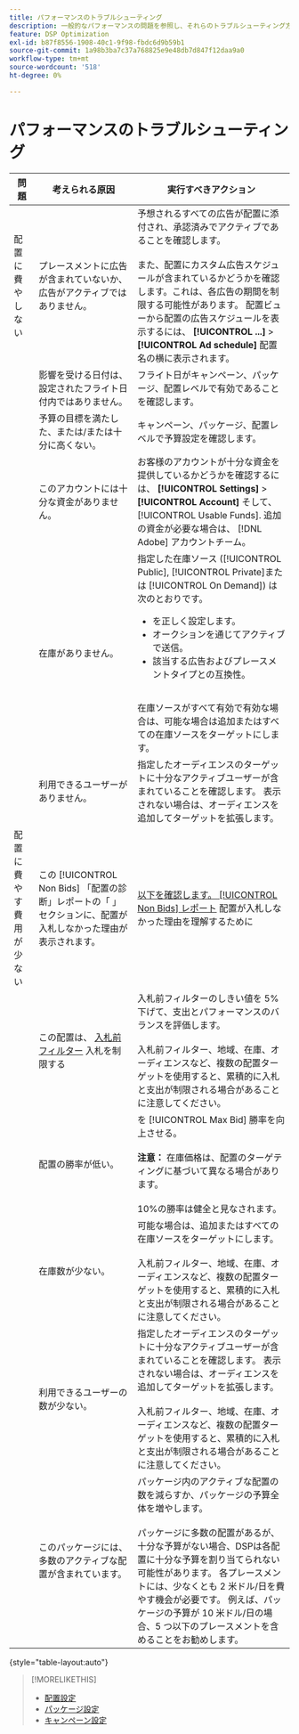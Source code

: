 ```yaml
---
title: パフォーマンスのトラブルシューティング
description: 一般的なパフォーマンスの問題を参照し、それらのトラブルシューティング方法を確認します。
feature: DSP Optimization
exl-id: b87f8556-1908-40c1-9f98-fbdc6d9b59b1
source-git-commit: 1a98b3ba7c37a768825e9e48db7d847f12daa9a0
workflow-type: tm+mt
source-wordcount: '518'
ht-degree: 0%

---
```


# パフォーマンスのトラブルシューティング

| 問題 | 考えられる原因 | 実行すべきアクション |
| --- | --- | --- |
| 配置に費やしない | プレースメントに広告が含まれていないか、広告がアクティブではありません。 | 予想されるすべての広告が配置に添付され、承認済みでアクティブであることを確認します。<br><br>また、配置にカスタム広告スケジュールが含まれているかどうかを確認します。これは、各広告の期間を制限する可能性があります。 配置ビューから配置の広告スケジュールを表示するには、  **[!UICONTROL ...]** > **[!UICONTROL Ad schedule]** 配置名の横に表示されます。 |
|  | 影響を受ける日付は、設定されたフライト日付内ではありません。 | フライト日がキャンペーン、パッケージ、配置レベルで有効であることを確認しま&#x200B;す。 |
|  | 予算の目標を満たした、または/または十分に高くない。 | キャンペーン、パッケージ、配置レベルで予算設定を確認します。 |
|  | このアカウントには十分な資金がありません。 | お客様のアカウントが十分な資金を提供しているかどうかを確認するには、 **[!UICONTROL Settings]** > **[!UICONTROL Account]** そして、 [!UICONTROL Usable Funds]. 追加の資金が必要な場合は、 [!DNL Adobe] アカウントチーム。 |
|  | 在庫がありません。 | 指定した在庫ソース ([!UICONTROL Public], [!UICONTROL Private]または [!UICONTROL On Demand]) は次のとおりです。<ul><li>を正しく設定します。</li><li>オークションを通じてアクティブで送信。</li><li>該当する広告およびプレースメントタイプとの互換性。</li></ul><br>在庫ソースがすべて有効で有効な場合は、可能な場合は追加またはすべての在庫ソースをターゲットにします。 |
|  | 利用できるユーザーがありません。 | 指定したオーディエンスのターゲットに十分なアクティブユーザーが含まれていることを確認します。 表示されない場合は、オーディエンスを追加してターゲットを拡張します。 |
| 配置に費やす費用が少ない | この [!UICONTROL Non Bids] 「配置の診断」レポートの「 」セクションに、配置が入札しなかった理由が表示されます。 | [以下を確認します。 [!UICONTROL Non Bids] レポート](/help/dsp/campaign-management/reports/placement-diagnostics.md) 配置が入札しなかった理由を理解するために  <!-- add link/edit text when file available: See the [in-depth guide to possible Non-Bid Reasons (NBR)](link) for more information. --> |
|  | この配置は、 [入札前フィルター](/help/dsp/campaign-management/placements/placement-settings.md) 入札を制限する | 入札前フィルターのしきい値を 5%下げて、支出とパフォーマンスのバランスを評価します。 <!-- wording? and are users just supposed to manually monitor whether it makes a difference? --><br><br>入札前フィルター、地域、在庫、オーディエンスなど、複数の配置ターゲットを使用すると、累積的に入札と支出が制限される場合があることに注意してください。 |
|  | 配置の勝率が低い。 | を [!UICONTROL Max Bid] 勝率を向上させる。<br><br><b>注意：</b> 在庫価格は、配置のターゲティングに基づいて異なる場合があります。<br><br>10%の勝率は健全と見なされます。 |
|  | 在庫数が少ない。 | 可能な場合は、追加またはすべての在庫ソースをターゲットにします。<br><br>入札前フィルター、地域、在庫、オーディエンスなど、複数の配置ターゲットを使用すると、累積的に入札と支出が制限される場合があることに注意してください。 |
|  | 利用できるユーザーの数が少ない。 | 指定したオーディエンスのターゲットに十分なアクティブユーザーが含まれていることを確認します。 表示されない場合は、オーディエンスを追加してターゲットを拡張します。<br><br>入札前フィルター、地域、在庫、オーディエンスなど、複数の配置ターゲットを使用すると、累積的に入札と支出が制限される場合があることに注意してください。 |
|  | このパッケージには、多数のアクティブな配置が含まれています。 | パッケージ内のアクティブな配置の数を減らすか、パッケージの予算全体を増やします。<br><br>パッケージに多数の配置があるが、十分な予算がない場合、DSPは各配置に十分な予算を割り当てられない可能性があります。 各プレースメントには、少なくとも 2 米ドル/日を費やす機会が必要です。 例えば、パッケージの予算が 10 米ドル/日の場合、5 つ以下のプレースメントを含めることをお勧めします。&#x200B; |

{style=&quot;table-layout:auto&quot;}

>[!MORELIKETHIS]
>
>* [配置設定](/help/dsp/campaign-management/placements/placement-settings.md)
>* [パッケージ設定](/help/dsp/campaign-management/packages/package-settings.md)
>* [キャンペーン設定](/help/dsp/campaign-management/campaigns/campaign-settings.md)

